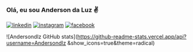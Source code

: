 ### Olá, eu sou Anderson da Luz ✌️

[![linkedin](https://img.shields.io/badge/LinkedIn-0077B5?style=for-the-badge&logo=linkedin&logoColor=white)](https://www.linkedin.com/in/anderson-da-luz/)
[![instagram](https://img.shields.io/badge/Instagram-E4405F?style=for-the-badge&logo=instagram&logoColor=white)](https://www.instagram.com/andersondlz/)
[![facebook](https://img.shields.io/badge/Facebook-1877F2?style=for-the-badge&logo=facebook&logoColor=white)](https://www.linkedin.com/in/anderson-da-luz/)

![Andersondlz GitHub stats](https://github-readme-stats.vercel.app/api?username=Andersondlz
&show_icons=true&theme=radical)
